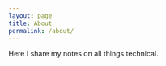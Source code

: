 ```yaml
---
layout: page
title: About
permalink: /about/
---
```


Here I share my notes on all things technical.